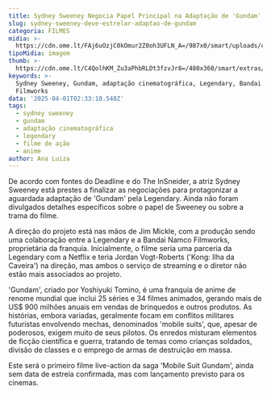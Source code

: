 ```yaml
---
title: Sydney Sweeney Negocia Papel Principal na Adaptação de 'Gundam' pela Legendary
slug: sydney-sweeney-deve-estrelar-adaptao-de-gundam
categoria: FILMES
midia: >-
  https://cdn.ome.lt/FAj6uOzjC0kOmur2Z0oh3UFLN_A=/987x0/smart/uploads/conteudo/fotos/Design_sem_nome_-_2025-03-31T222955.031.png
tipoMidia: imagem
thumb: >-
  https://cdn.ome.lt/C4QolhKM_Zu3aPhbRLDt3fzvJr8=/480x360/smart/extras/conteudos/Design_sem_nome_-_2025-03-31T222955.031.png
keywords: >-
  Sydney Sweeney, Gundam, adaptação cinematográfica, Legendary, Bandai Namco
  Filmworks
data: '2025-04-01T02:33:10.540Z'
tags:
  - sydney sweeney
  - gundam
  - adaptação cinematográfica
  - legendary
  - filme de ação
  - anime
author: Ana Luiza
---
```


De acordo com fontes do Deadline e do The InSneider, a atriz Sydney Sweeney está prestes a finalizar as negociações para protagonizar a aguardada adaptação de 'Gundam' pela Legendary. Ainda não foram divulgados detalhes específicos sobre o papel de Sweeney ou sobre a trama do filme.

A direção do projeto está nas mãos de Jim Mickle, com a produção sendo uma colaboração entre a Legendary e a Bandai Namco Filmworks, proprietária da franquia. Inicialmente, o filme seria uma parceria da Legendary com a Netflix e teria Jordan Vogt-Roberts ('Kong: Ilha da Caveira') na direção, mas ambos o serviço de streaming e o diretor não estão mais associados ao projeto.

'Gundam', criado por Yoshiyuki Tomino, é uma franquia de anime de renome mundial que inclui 25 séries e 34 filmes animados, gerando mais de US$ 900 milhões anuais em vendas de brinquedos e outros produtos. As histórias, embora variadas, geralmente focam em conflitos militares futuristas envolvendo mechas, denominados 'mobile suits', que, apesar de poderosos, exigem muito de seus pilotos. Os enredos misturam elementos de ficção científica e guerra, tratando de temas como crianças soldados, divisão de classes e o emprego de armas de destruição em massa.

Este será o primeiro filme live-action da saga 'Mobile Suit Gundam', ainda sem data de estreia confirmada, mas com lançamento previsto para os cinemas.
